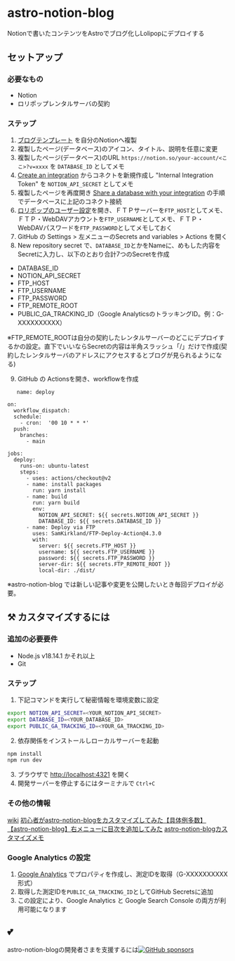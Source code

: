 # astro-notion-blog

Notionで書いたコンテンツをAstroでブログ化しLolipopにデプロイする

## セットアップ

### 必要なもの

- Notion
- ロリポップレンタルサーバの契約

### ステップ

1. [ブログテンプレート](https://otoyo.notion.site/e2c5fa2e8660452988d6137ba57fd974?v=abe305cd8b3d467285e91a2a85f4d8de) を自分のNotionへ複製
2. 複製したページ(データベース)のアイコン、タイトル、説明を任意に変更
3. 複製したページ(データベース)のURL `https://notion.so/your-account/<ここ>?v=xxxx` を `DATABASE_ID` としてメモ
4. [Create an integration](https://developers.notion.com/docs/create-a-notion-integration#step-1-create-an-integration) からコネクトを新規作成し "Internal Integration Token" を `NOTION_API_SECRET` としてメモ
5. 複製したページを再度開き [Share a database with your integration](https://developers.notion.com/docs/create-a-notion-integration#step-2-share-a-database-with-your-integration) の手順でデータベースに上記のコネクト接続
6. [ロリポップのユーザー設定](https://user.lolipop.jp/?mode=account)を開き、ＦＴＰサーバーを`FTP_HOST`としてメモ、ＦＴＰ・WebDAVアカウントを`FTP_USERNAME`としてメモ、ＦＴＰ・WebDAVパスワードを`FTP_PASSWORD`としてメモしておく
7. GitHub の Settings > 左メニューのSecrets and variables > Actions を開く
8. New repository secret で、`DATABASE_ID`とかをNameに、めもした内容をSecretに入力し、以下のとおり合計7つのSecretを作成

- DATABASE_ID
- NOTION_API_SECRET
- FTP_HOST
- FTP_USERNAME
- FTP_PASSWORD
- FTP_REMOTE_ROOT
- PUBLIC_GA_TRACKING_ID（Google AnalyticsのトラッキングID。例：G-XXXXXXXXXX）

※FTP_REMOTE_ROOTは自分の契約したレンタルサーバーのどこにデプロイするかの設定。直下でいいならSecretの内容は半角スラッシュ「/」だけで作成(契約したレンタルサーバのアドレスにアクセスするとブログが見られるようになる)

9. GitHub の Actionsを開き、workflowを作成

```
   name: deploy

on:
  workflow_dispatch:
  schedule:
    - cron:  '00 10 * * *'
  push:
    branches:
      - main

jobs:
  deploy:
    runs-on: ubuntu-latest
    steps:
      - uses: actions/checkout@v2
      - name: install packages
        run: yarn install
      - name: build
        run: yarn build
        env:
          NOTION_API_SECRET: ${{ secrets.NOTION_API_SECRET }}
          DATABASE_ID: ${{ secrets.DATABASE_ID }}
      - name: Deploy via FTP
        uses: SamKirkland/FTP-Deploy-Action@4.3.0
        with:
          server: ${{ secrets.FTP_HOST }}
          username: ${{ secrets.FTP_USERNAME }}
          password: ${{ secrets.FTP_PASSWORD }}
          server-dir: ${{ secrets.FTP_REMOTE_ROOT }}
          local-dir: ./dist/
```

※astro-notion-blog では新しい記事や変更を公開したいとき毎回デプロイが必要。

## :hammer_and_pick: カスタマイズするには

### 追加の必要要件

- Node.js v18.14.1 かそれ以上
- Git

### ステップ

1. 下記コマンドを実行して秘密情報を環境変数に設定

```sh
export NOTION_API_SECRET=<YOUR_NOTION_API_SECRET>
export DATABASE_ID=<YOUR_DATABASE_ID>
export PUBLIC_GA_TRACKING_ID=<YOUR_GA_TRACKING_ID>
```

2. 依存関係をインストールしローカルサーバーを起動

```sh
npm install
npm run dev
```

3. ブラウザで [http://localhost:4321](http://localhost:4321) を開く
4. 開発サーバーを停止するにはターミナルで `Ctrl+C`

### その他の情報

[wiki](https://github.com/otoyo/astro-notion-blog/wiki)
[初心者がastro-notion-blogをカスタマイズしてみた【具体例多数】](https://rakuraku-engineer.com/posts/anb-custom/)
[【astro-notion-blog】右メニューに目次を追加してみた](https://varubogu.com/posts/astro-notion-blog-add-headline/)
[astro-notion-blogカスタマイズメモ](https://suzu-mono-gram.com/blog/astro-notion-blog-memo/)

### Google Analytics の設定

1. [Google Analytics](https://analytics.google.com/) でプロパティを作成し、測定IDを取得（G-XXXXXXXXXX形式）
2. 取得した測定IDを`PUBLIC_GA_TRACKING_ID`としてGitHub Secretsに追加
3. この設定により、Google Analytics と Google Search Console の両方が利用可能になります

## :two_hearts:

astro-notion-blogの開発者さまを支援するには[![GitHub sponsors](https://img.shields.io/static/v1?label=Sponsor&message=%E2%9D%A4&logo=GitHub&color=%23fe8e86)](https://github.com/sponsors/otoyo)
